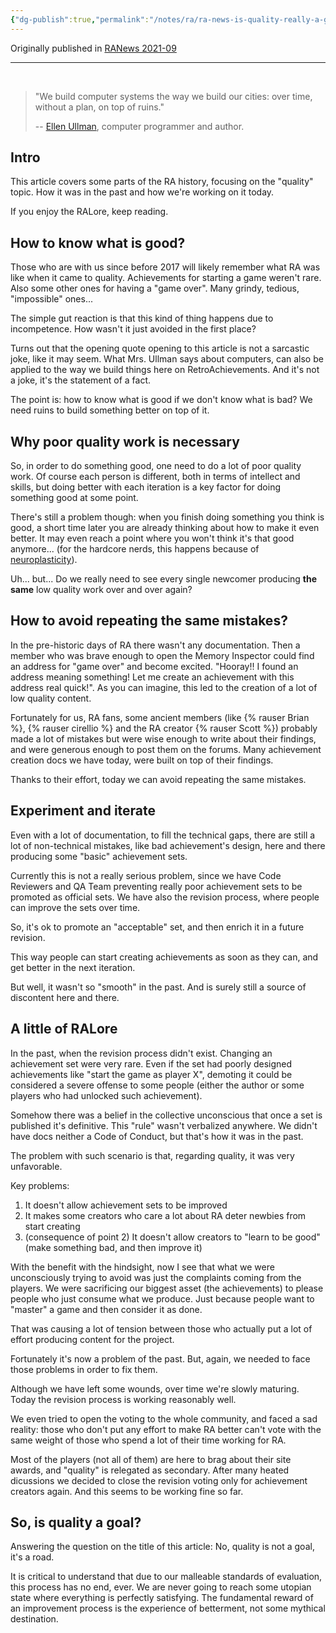```yaml
---
{"dg-publish":true,"permalink":"/notes/ra/ra-news-is-quality-really-a-goal/","dgHomeLink":true,"dgPassFrontmatter":false}
---
```



Originally published in [RANews 2021-09](https://news.retroachievements.org/issues/2021-09/editorial.html)

---

<br>

> "We build computer systems the way we build our cities: over time, without a plan, on top of ruins."
>
> -- [Ellen Ullman](https://en.wikipedia.org/wiki/Ellen_Ullman), computer programmer and author.

## Intro

This article covers some parts of the RA history, focusing on the "quality" topic. How it was in the past and how we're working on it today.

If you enjoy the RALore, keep reading.


## How to know what is good?

Those who are with us since before 2017 will likely remember what RA was like when it came to quality. Achievements for starting a game weren't rare. Also some other ones for having a "game over". Many grindy, tedious, "impossible" ones...

The simple gut reaction is that this kind of thing happens due to incompetence. How wasn't it just avoided in the first place?

Turns out that the opening quote opening to this article is not a sarcastic joke, like it may seem. What Mrs. Ullman says about computers, can also be applied to the way we build things here on RetroAchievements. And it's not a joke, it's the statement of a fact.

The point is: how to know what is good if we don't know what is bad? We need ruins to build something better on top of it.


## Why poor quality work is necessary

So, in order to do something good, one need to do a lot of poor quality work. Of course each person is different, both in terms of intellect and skills, but doing better with each iteration is a key factor for doing something good at some point.

There's still a problem though: when you finish doing something you think is good, a short time later you are already thinking about how to make it even better. It may even reach a point where you won't think it's that good anymore... (for the hardcore nerds, this happens because of [neuroplasticity](https://en.wikipedia.org/wiki/Neuroplasticity)).

Uh... but... Do we really need to see every single newcomer producing **the same** low quality work over and over again?


## How to avoid repeating the same mistakes?

In the pre-historic days of RA there wasn't any documentation. Then a member who was brave enough to open the Memory Inspector could find an address for "game over" and become excited. "Hooray!! I found an address meaning something! Let me create an achievement with this address real quick!". As you can imagine, this led to the creation of a lot of low quality content. 

Fortunately for us, RA fans, some ancient members (like {\% rauser Brian \%}, {\% rauser cirellio \%} and the RA creator {\% rauser Scott \%}) probably made a lot of mistakes but were wise enough to write about their findings, and were generous enough to post them on the forums. Many achievement creation docs we have today, were built on top of their findings.

Thanks to their effort, today we can avoid repeating the same mistakes.


## Experiment and iterate

Even with a lot of documentation, to fill the technical gaps, there are still a lot of non-technical mistakes, like bad achievement's design, here and there producing some "basic" achievement sets.

Currently this is not a really serious problem, since we have Code Reviewers and QA Team preventing really poor achievement sets to be promoted as official sets. We have also the revision process, where people can improve the sets over time.

So, it's ok to promote an "acceptable" set, and then enrich it in a future revision.

This way people can start creating achievements as soon as they can, and get better in the next iteration.

But well, it wasn't so "smooth" in the past. And is surely still a source of discontent here and there.


## A little of RALore

In the past, when the revision process didn't exist. Changing an achievement set were very rare. Even if the set had poorly designed achievements like "start the game as player X", demoting it could be considered a severe offense to some people (either the author or some players who had unlocked such achievement).

Somehow there was a belief in the collective unconscious that once a set is published it's definitive. This "rule" wasn't verbalized anywhere. We didn't have docs neither a Code of Conduct, but that's how it was in the past.

The problem with such scenario is that, regarding quality, it was very unfavorable.

Key problems:

1. It doesn't allow achievement sets to be improved
2. It makes some creators who care a lot about RA deter newbies from start creating
3. (consequence of point 2) It doesn't allow creators to "learn to be good" (make something bad, and then improve it)

With the benefit with the hindsight, now I see that what we were unconsciously trying to avoid was just the complaints coming from the players. We were sacrificing our biggest asset (the achievements) to please people who just consume what we produce. Just because people want to "master" a game and then consider it as done.

That was causing a lot of tension between those who actually put a lot of effort producing content for the project.

Fortunately it's now a problem of the past. But, again, we needed to face those problems in order to fix them.

Although we have left some wounds, over time we're slowly maturing. Today the revision process is working reasonably well.

We even tried to open the voting to the whole community, and faced a sad reality: those who don't put any effort to make RA better can't vote with the same weight of those who spend a lot of their time working for RA.

Most of the players (not all of them) are here to brag about their site awards, and "quality" is relegated as secondary. After many heated dicussions we decided to close the revision voting only for achievement creators again. And this seems to be working fine so far.


## So, is quality a goal?

Answering the question on the title of this article: No, quality is not a goal, it's a road.

It is critical to understand that due to our malleable standards of evaluation, this process has no end, ever. We are never going to reach some utopian state where everything is perfectly satisfying. The fundamental reward of an improvement process is the experience of betterment, not some mythical destination.

